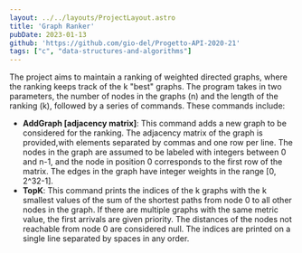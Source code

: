 ```yaml
---
layout: ../../layouts/ProjectLayout.astro
title: 'Graph Ranker'
pubDate: 2023-01-13
github: 'https://github.com/gio-del/Progetto-API-2020-21'
tags: ["c", "data-structures-and-algorithms"]
---
```

The project aims to maintain a ranking of weighted directed graphs, where the ranking keeps track of the k "best" graphs. The program takes in two parameters, the number of nodes in the graphs (n) and the length of the ranking (k), followed by a series of commands. These commands include:
- **AddGraph [adjacency matrix]**: This command adds a new graph to be considered for the ranking. The adjacency matrix of the graph is provided,with elements separated by commas and one row per line. The nodes in the graph are assumed to be labeled with integers between 0 and n-1, and the node in position 0 corresponds to the first row of the matrix. The edges in the graph have integer weights in the range [0, 2^32-1].
- **TopK**: This command prints the indices of the k graphs with the k smallest values of the sum of the shortest paths from node 0 to all other nodes in the graph. If there are multiple graphs with the same metric value, the first arrivals are given priority. The distances of the nodes not reachable from node 0 are considered null. The indices are printed on a single line separated by spaces in any order.